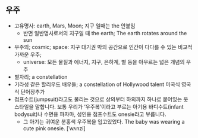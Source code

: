 ## 우주
* 고유명사: earth, Mars, Moon; 지구 일때는 the 안붙임
	* 반면 일반명사로서의 지구일 때 the earth; The earth rotates around the sun
* 우주의; cosmic; space: 지구 대기권 박의 공간으로 인간이 다다를 수 있는 비교적 가까운 우주; 
	* universe: 모든 물질과 에너지, 지구, 은하계, 별 등을 아우르는 넓은 개념의 우주
* 별자리; a constellation
* 기라성 같은 할리우드 배우들; a constellation of Hollywood talent 미국식  영국식   단어장추가
* 점프수트(jumpsuit)라고도 불리는 것으로 상의부터 하의까지 하나로 붙어있는 옷 스타일을 말합니다. 보통 우리가 ‘우주복’이라고 부르는 아기용 바디수트(infant bodysuit)나 수면용 파자마, 성인용 점프수트도 onesie라고 부릅니다.
	* 그 아기는 귀여운 분홍색 우주복을 입고있었다. The baby was wearing a cute pink onesie. [ˈwʌnzi] 